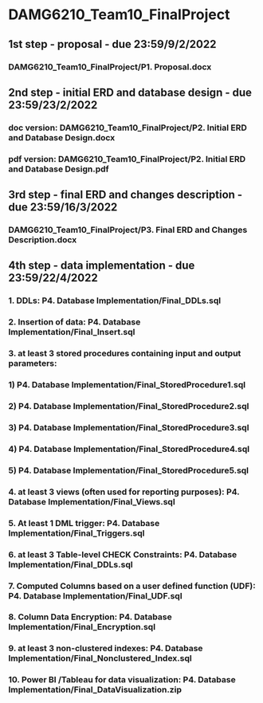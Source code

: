 # DAMG6210_Team10_FinalProject
## 1st step - proposal - due 23:59/9/2/2022
### DAMG6210_Team10_FinalProject/P1. Proposal.docx
## 2nd step - initial ERD and database design - due 23:59/23/2/2022
### doc version: DAMG6210_Team10_FinalProject/P2. Initial ERD and Database Design.docx
### pdf version: DAMG6210_Team10_FinalProject/P2. Initial ERD and Database Design.pdf
## 3rd step - final ERD and changes description - due 23:59/16/3/2022
### DAMG6210_Team10_FinalProject/P3. Final ERD and Changes Description.docx
## 4th step - data implementation - due 23:59/22/4/2022
### 1. DDLs: P4. Database Implementation/Final_DDLs.sql
### 2. Insertion of data: P4. Database Implementation/Final_Insert.sql
### 3. at least 3 stored procedures containing input and output parameters:
###        1) P4. Database Implementation/Final_StoredProcedure1.sql
###        2) P4. Database Implementation/Final_StoredProcedure2.sql
###        3) P4. Database Implementation/Final_StoredProcedure3.sql
###        4) P4. Database Implementation/Final_StoredProcedure4.sql
###        5) P4. Database Implementation/Final_StoredProcedure5.sql
### 4. at least 3 views (often used for reporting purposes): P4. Database Implementation/Final_Views.sql
### 5. At least 1 DML trigger: P4. Database Implementation/Final_Triggers.sql
### 6. at least 3 Table-level CHECK Constraints: P4. Database Implementation/Final_DDLs.sql
### 7. Computed Columns based on a user defined function (UDF): P4. Database Implementation/Final_UDF.sql
### 8. Column Data Encryption: P4. Database Implementation/Final_Encryption.sql
### 9. at least 3 non-clustered indexes: P4. Database Implementation/Final_Nonclustered_Index.sql
### 10. Power BI /Tableau for data visualization: P4. Database Implementation/Final_DataVisualization.zip
